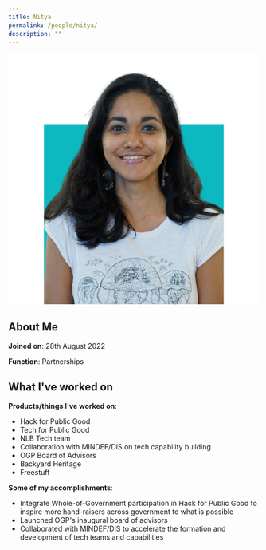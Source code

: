 ```yaml
---
title: Nitya
permalink: /people/nitya/
description: ""
---
```

![](/images/headshots/nitya2.png)

## About Me
**Joined on**: 28th August 2022

**Function**: Partnerships

## What I've worked on

**Products/things I've worked on**: 
* Hack for Public Good
* Tech for Public Good
* NLB Tech team
* Collaboration with MINDEF/DIS on tech capability building
* OGP Board of Advisors
* Backyard Heritage
* Freestuff

**Some of my accomplishments**:
*   Integrate Whole-of-Government participation in Hack for Public Good to inspire more hand-raisers across government to what is possible
* Launched OGP's inaugural board of advisors
* Collaborated with MINDEF/DIS to accelerate the formation and development of tech teams and capabilities
